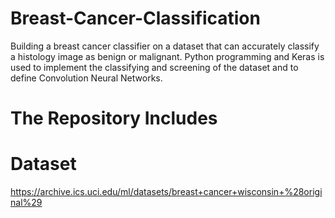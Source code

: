 # Breast-Cancer-Classification
Building a breast cancer classifier on a dataset that can accurately classify a histology image as benign or malignant. Python programming and Keras is used to implement the classifying and screening of the dataset and to define Convolution Neural Networks.
# The Repository Includes

# Dataset
https://archive.ics.uci.edu/ml/datasets/breast+cancer+wisconsin+%28original%29

